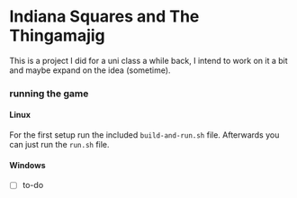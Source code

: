 # Indiana Squares and The Thingamajig

This is a project I did for a uni class a while back, I intend to work on it a bit and maybe expand on the idea (sometime).

### running the game

#### Linux

For the first setup run the included `build-and-run.sh` file. Afterwards you can just run the `run.sh` file.

#### Windows

- [ ] to-do